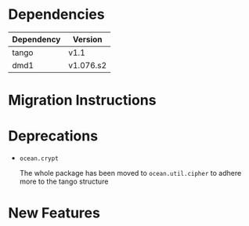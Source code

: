 Dependencies
============

Dependency | Version
-----------|---------
tango      | v1.1
dmd1       | v1.076.s2

Migration Instructions
======================


Deprecations
============

* `ocean.crypt`

  The whole package has been moved to `ocean.util.cipher` to adhere more to the
  tango structure

New Features
============

